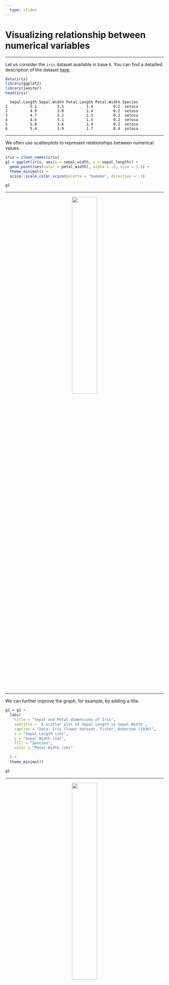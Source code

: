 ```yaml
---
  type: slides
---
```

# Visualizing relationship between numerical variables

---

Let us consider the `iris` dataset available in base `R`. You can find a detailled description of the dataset [here](https://stat.ethz.ch/R-manual/R-devel/library/datasets/html/iris.html).


```R
data(iris)
library(ggplot2)
library(janitor)
head(iris)
``` 



```out
  Sepal.Length Sepal.Width Petal.Length Petal.Width Species
1          5.1         3.5          1.4         0.2  setosa
2          4.9         3.0          1.4         0.2  setosa
3          4.7         3.2          1.3         0.2  setosa
4          4.6         3.1          1.5         0.2  setosa
5          5.0         3.6          1.4         0.2  setosa
6          5.4         3.9          1.7         0.4  setosa
``` 


---

We often use scatterplots to represent relationships between numerical values.

```R
iris = clean_names(iris)
g1 = ggplot(iris, aes(x = sepal_width, y = sepal_length)) + 
  geom_point(aes(color = petal_width), alpha = .6, size = 3.5) +
  theme_minimal() +
  scico::scale_color_scico(palette = "bamako", direction = -1) 

g1
``` 

---

<div style="text-align:center"><img src="sct1.png" alt=" " width="40%"></div>


---

We can further improve the graph, for example, by adding a title. 

```R
g2 = g1 + 
  labs(
    title = "Sepal and Petal dimensions of Iris",
    subtitle = 'A scatter plot of Sepal Length vs Sepal Width',
    caption = "Data: Iris flower dataset, Fisher, Anderson (1936)",
    x = "Sepal Length (cm)", 
    y = "Sepal Width (cm)",
    fill = "Species",
    color = "Petal Width (cm)"
    
  ) + 
  theme_minimal()

g2


``` 

---

<div style="text-align:center"><img src="sct2.png" alt=" " width="40%"></div>


---

We can also present the relationship differently with `ggforce` and `rcartocolor`.

```R
library(rcartocolor)
library(ggforce)
g3 = g2 + 
  coord_cartesian(xlim = c(1, 6), ylim = c(4, 9)) +
  scale_fill_carto_d(palette = "Bold")+
  geom_mark_ellipse(
  aes(fill = species, label = species), 
  alpha = .15, show.legend = FALSE)


g3
``` 

---

<div style="text-align:center"><img src="sct3.png" alt=" " width="40%"></div>

  
---

```R
library(magick)
iris_png = image_read("https://raw.githack.com/SMAC-Group/course_intro_ds/master/img/iris2.png")
img_iris_png = grid::rasterGrob(iris_png, interpolate = TRUE)
g4 = g2 + 
  coord_cartesian(xlim = c(1.5, 4.75), ylim = c(2.5, 9)) +
  rcartocolor::scale_fill_carto_d(palette = "Bold")+
  ggforce::geom_mark_ellipse(
    aes(fill = species, label = species), 
    alpha = .10, show.legend = FALSE) + theme(legend.position = "top") +
  guides(color = guide_colorbar(title.position = "top", 
                                title.hjust = .5, 
                                barwidth = unit(20, "lines"), 
                                barheight = unit(.5, "lines"))) +
  annotation_custom(img_iris_png, ymin = 2.5, ymax = 5.5, xmin = 3.95, xmax = 5.45)
g4
```

---
  

<div style="text-align:center"><img src="scatterimg.png" alt=" " width="40%"></div>

  
  